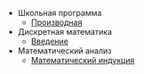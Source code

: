 * Школьная программа
    * [Производная](school/derivative.md)
* Дискретная математика
    * [Введение](discrete_math/first_lesson.md)
* Математический анализ
    * [Математический индукция](mathematical_analysis/first_lesson.md)
